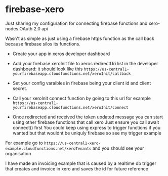 # firebase-xero

Just sharing my configuration for connecting firebase functions and xero-nodes OAuth 2.0 api

Wasn't as simple as just using a firebase https function as the call back because firebase silos its functions.

- Create your app in xeros developer dashboard

- Add your firebase xeroInit file to xeros redirectUri list in the developer dashboard: it should look like this `https://us-central1-yourfirebaseapp.cloudfunctions.net/xeroInit/callback`

- Set your config varaibles in firebase being your client id and client secret.

- Call your xeroInit connect function by going to this url for example `https://us-central1-yourfirebaseapp.cloudfunctions.net/xeroInit/connect`

- Once redirected and received the token updated message you can start using other firebase functions that call xero
  Just ensure you call await connect() first 
  You could keep using express to trigger functions if you wanted but that wouldnt be uniquly firebase so see my trigger example
  
 For example go to `https://us-central1-xero-example.cloudfunctions.net/xeroTenants` and you should see your organisation
 
 I have made an invoicing example that is caused by a realtime db trigger that creates and invoice in xero and saves the id for future reference
